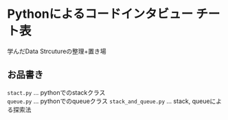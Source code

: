 # Pythonによるコードインタビュー チート表

学んだData Strcutureの整理+置き場
## お品書き
`stact.py` ... pythonでのstackクラス   
`queue.py` ... pythonでのqueueクラス
`stack_and_queue.py` ... stack, queueによる探索法

